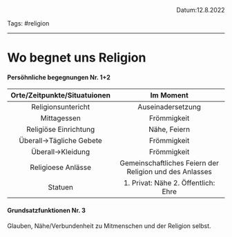 <p align="right">Datum:12.8.2022</p>

Tags: #religion

---

# Wo begnet uns Religion
#### Persöhnliche begegnungen Nr. 1+2
Orte/Zeitpunkte/Situatuionen|Im Moment
:-:|:-:
Religionsuntericht|Auseinadersetzung
Mittagessen|Frömmigkeit
Religiöse Einrichtung|Nähe, Feiern
Überall→Tägliche Gebete|Frömmigkeit
Überall→Kleidung|Frömmigkeit
Religioese Anlässe|Gemeinschaftliches Feiern der Religion und des Anlasses
Statuen|1. Privat: Nähe 2. Öffentlich: Ehre
#### Grundsatzfunktionen Nr. 3
Glauben, Nähe/Verbundenheit zu Mitmenschen und der Religion selbst.



